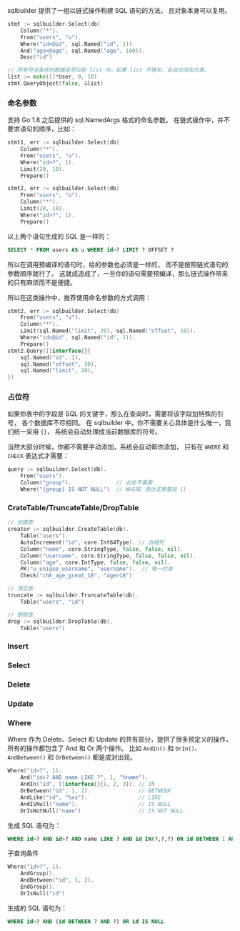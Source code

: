 
sqlbuilder 提供了一组以链式操作构建 SQL 语句的方法。
且对象本身可以复用。

```go
stmt := sqlbuilder.Select(db)
    Column("*").
    From("users", "u").
    Where("id>@id", sql.Named("id", 1)).
    And("age<@age", sql.Named("age", 100)).
    Desc("id")

// 所有符合条件的数据会导出到 list 中，如果 list 不够长，会自动添加元素。
list := make([]*User, 0, 10)
stmt.QueryObject(false, &list)
```

### 命名参数

支持 Go 1.8 之后提供的 sql.NamedArgs 格式的命名参数。
在链式操作中，并不要求语句的顺序，比如：
```go
stmt1, err := sqlbuilder.Select(db)
    Column("*").
    From("users", "u").
    Where("id>?", 1).
    Limit(20, 10).
    Prepare()

stmt2, err := sqlbuilder.Select(db)
    From("users", "u").
    Column("*").
    Limit(20, 10).
    Where("id>?", 1).
    Prepare()
```
以上两个语句生成的 SQL 是一样的：
```sql
SELECT * FROM users AS u WHERE id>? LIMIT ? OFFSET ?
```
所以在调用预编译的语句时，给的参数也必须是一样的，
而不是按照链式语句的参数顺序就行了。
这就成造成了，一旦你的语句需要预编译，那么链式操作带来的只有麻烦而不是便捷。

所以在这类操作中，推荐使用命名参数的方式调用：
```go
stmt2, err := sqlbuilder.Select(db)
    From("users", "u").
    Column("*").
    Limit(sql.Named("limit", 20), sql.Named("offset", 10)).
    Where("id>@id", sql.Named("id", 1)).
    Prepare()
stmt2.Query([]interface{}{
    sql.Named("id", 1),
    sql.Named("offset", 30),
    sql.Named("limit", 20),
})
```


### 占位符

如果你表中的字段是 SQL 的关键字，那么在查询时，需要将该字段加特殊的引号，
各个数据库不尽相同。
在 sqlbuilder 中，你不需要关心具体是什么唯一，我们统一采用 `{}`，
系统会自动处理成当前数据库的符号。

当然大部分时候，你都不需要手动添加，系统会自动帮你添加，
只有在 `WHERE` 和 `CHECK` 表达式才需要：
```go
query := sqlbuilder.Select(db).
    From("users").
    Column("group").              // 此处不需要
    Where("{group} IS NOT NULL")  // WHERE 表达式需要加 {}
```


### CrateTable/TruncateTable/DropTable

```go
// 创建表
creator := sqlbuilder.CreateTable(db).
    Table("users").
    AutoIncrement("id", core.Int64Type). // 自增列
    Column("name", core.StringType, false, false, nil).
    Column("username", core.StringType, false, false, nil).
    Column("age", core.IntType, false, false, nil).
    PK("u_unique_username", "username").  // 唯一约束
    Check("chk_age_great_18", "age>18")

// 清空表
truncate := sqlbuilder.TruncateTable(db).
    Table("users", "id")

// 删除表
drop := sqlbuilder.DropTable(db).
    Table("users")
```

### Insert


### Select


### Delete


### Update


### Where

Where 作为 Delete、Select 和 Update 的共有部分，提供了很多预定义的操作，
所有的操作都包含了 And 和 Or 两个操作。
比如 `AndIn()` 和 `OrIn()`、`AndBetween()` 和 `OrBetween()` 都是成对出现。


```go
Where("id>?", 1).
    And("id>? AND name LIKE ?", 1, "%name").
    AndIn("id", []interface{}{1, 2, 3}). // IN
    OrBetween("id", 1, 2).               // BETWEEN
    AndLike("id", "%xx").                // LIKE
    AndIsNull("name").                   // IS NULL
    OrIsNotNull("name")                  // IS NOT NULL
```
生成 SQL 语句为：
```sql
WHERE id>? AND id>? AND name LIKE ? AND id IN(?,?,?) OR id BETWEEN 1 AND 2 AND id LIKE ? AND name IS NULL OR name IS NOT NULL
```

子查询条件
```go
Where("id>?", 1).
    AndGroup().
    AndBetween("id", 1, 2).
    EndGroup().
    OrIsNull("id")
```

生成的 SQL 语句为：
```sql
WHERE id>? AND (id BETWEEN ? AND ?) OR id IS NULL
```
